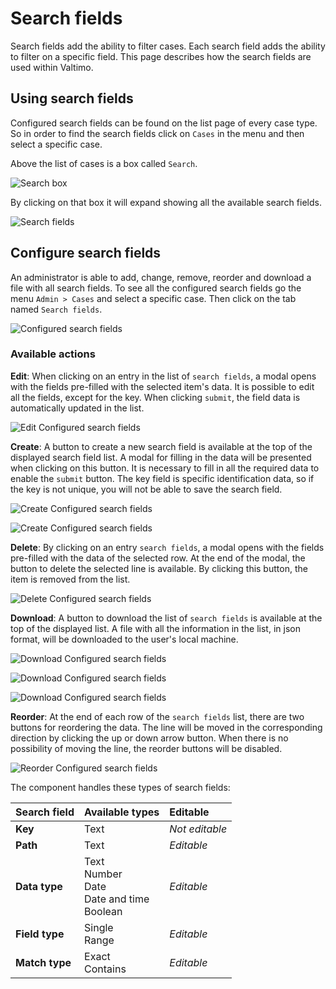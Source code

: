 # Search fields

Search fields add the ability to filter cases. Each search field adds the ability to filter on a specific field.
This page describes how the search fields are used within Valtimo.

## Using search fields

Configured search fields can be found on the list page of every case type. So in order to 
find the search fields click on `Cases` in the menu and then select a specific case.

Above the list of cases is a box called `Search`.

![Search box](img/search-box.png)

By clicking on that box it will expand showing all the available search fields.

![Search fields](img/search-fields.png)

## Configure search fields

An administrator is able to add, change, remove, reorder and download a file with all search fields. To see all the 
configured
search fields go the menu `Admin > Cases` and select a specific case. Then click on the tab 
named `Search fields`.

![Configured search fields](img/configured-search-fields.png)

### Available actions

**Edit**: When clicking on an entry in the list of `search fields`, a modal opens with the fields pre-filled with 
the selected item's data. It is possible to edit all the fields, except for the key.
When clicking `submit`, the field data is automatically updated in the list.

![Edit Configured search fields](img/edit-configured-search-fields.png)

**Create**: A button to create a new search field is available at the top of the displayed search field list.
A modal for filling in the data will be presented when clicking on this button. It is necessary to fill in all the 
required data to enable the `submit` button. The key field is specific identification data, so if the key is not unique, 
you will not be able to save the search field.

![Create Configured search fields](img/create-configured-search-fields.png)

![Create Configured search fields](img/create-configured-search-fields-1.png)


**Delete**: By clicking on an entry `search fields`, a modal opens with the fields pre-filled with the data of the 
selected row. At the end of the modal, the button to delete the selected line is available. By clicking this button, 
the item is removed from the list.

![Delete Configured search fields](img/delete-configured-search-fields.png)

**Download**: A button to download the list of `search fields` is available at the top of the displayed list. A file with all the information in the list, in json format, will be downloaded to the user's local machine.

![Download Configured search fields](img/download-configured-search-fields.png)

![Download Configured search fields](img/download-configured-search-fields-1.png)

![Download Configured search fields](img/download-configured-search-fields-2.png)

**Reorder**: At the end of each row of the `search fields` list, there are two buttons for reordering the data. The 
line will be moved in the corresponding direction by clicking the up or down arrow button. When there is no possibility 
of moving the line, the reorder buttons will be disabled.

![Reorder Configured search fields](img/reorder-configured-search-fields.png)

The component handles these types of search fields:

| Search field | Available types                                        | Editable     |
|:-------------|:-------------------------------------------------------|:-------------|
| **Key**          | Text                                                   | _Not editable_ |
| **Path**         | Text                                                   | _Editable_     |
| **Data type**    | Text<br/>Number<br/>Date<br/>Date and time<br/>Boolean | _Editable_      |
| **Field type**   | Single<br/>Range                                       | _Editable_       |
| **Match type**   | Exact<br/>Contains                                     | _Editable_       |
